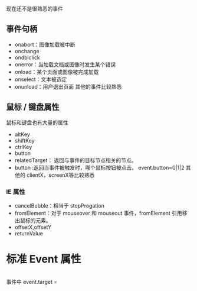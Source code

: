 现在还不是很熟悉的事件

## 事件句柄
- onabort：图像加载被中断
- onchange
- ondblclick
- onerror：当加载文档或图像时发生某个错误
- onload：某个页面或图像被完成加载
- onselect：文本被选定
- onunload：用户退出页面
其他的事件比较熟悉

## 鼠标 / 键盘属性
鼠标和键盘也有大量的属性

- altKey
- shiftKey
- ctrlKey
- button
- relatedTarget：  返回与事件的目标节点相关的节点。
- button :返回当事件被触发时，哪个鼠标按钮被点击。   event.button=0|1|2
其他的 clientX，screenX等比较熟悉

### IE 属性

- cancelBubble：相当于 stopProgation
- fromElement：对于 mouseover 和 mouseout 事件，fromElement 引用移出鼠标的元素。
- offsetX,offsetY
- returnValue

# 标准 Event 属性

```js

```

事件中
event.target =

